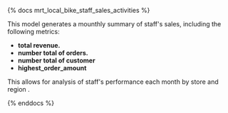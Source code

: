 {% docs mrt_local_bike_staff_sales_activities %}

This model generates a mounthly summary of staff's sales, including the following metrics:
- **total revenue.**
- **number total of orders.** 
- **number total of customer** 
- **highest_order_amount**

This allows for analysis of staff's performance each month by store and region .

{% enddocs %}
